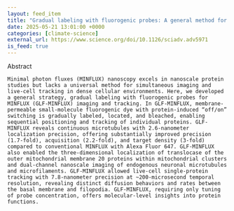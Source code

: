 ```yaml
---
layout: feed_item
title: "Gradual labeling with fluorogenic probes: A general method for MINFLUX imaging and tracking | Science Advances"
date: 2025-05-21 13:01:00 +0000
categories: [climate-science]
external_url: https://www.science.org/doi/10.1126/sciadv.adv5971
is_feed: true
---
```


Abstract
   
   
    Minimal photon fluxes (MINFLUX) nanoscopy excels in nanoscale protein studies but lacks a universal method for simultaneous imaging and live-cell tracking in dense cellular environments. Here, we developed a general strategy, gradual labeling with fluorogenic probes for MINFLUX (GLF-MINFLUX) imaging and tracking. In GLF-MINFLUX, membrane-permeable small-molecule fluorogenic dye with protein-induced “off/on” switching is gradually labeled, located, and bleached, enabling sequential positioning and tracking of individual proteins. GLF-MINFLUX reveals continuous microtubules with 2.6-nanometer localization precision, offering substantially improved precision (1.7-fold), acquisition (2.2-fold), and target density (3-fold) compared to conventional MINFLUX with Alexa Fluor 647. GLF-MINFLUX also enabled the three-dimensional localization of translocase of the outer mitochondrial membrane 20 proteins within mitochondrial clusters and dual-channel nanoscale imaging of endogenous neuronal microtubules and microfilaments. GLF-MINFLUX allowed live-cell single-protein tracking with 7.8-nanometer precision at ~200-microsecond temporal resolution, revealing distinct diffusion behaviors and rates between the basal membrane and filopodia. GLF-MINFLUX, requiring only tuning of probe concentration, offers molecular-level insights into protein functions.
